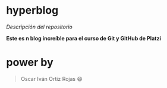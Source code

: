 # hyperblog
*Descripción del repositorio*

 **Este es n blog increíble para el curso de Git y GitHub de Platzi**
 
#  power by
>Oscar Iván Ortiz Rojas :smile: